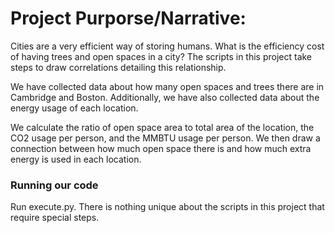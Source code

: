 # Project Purporse/Narrative:

Cities are a very efficient way of storing humans. What is the efficiency cost of having trees and open spaces in a city? The scripts in this project take steps to draw correlations detailing this relationship.

We have collected data about how many open spaces and trees there are in Cambridge and Boston. Additionally, we have also collected data about the energy usage of each location.

We calculate the ratio of open space area to total area of the location, the CO2 usage per person, and the MMBTU usage per person. We then draw a connection between how much open space there is and how much extra energy is used in each location.

### Running our code

Run execute.py. There is nothing unique about the scripts in this project that require special steps.
